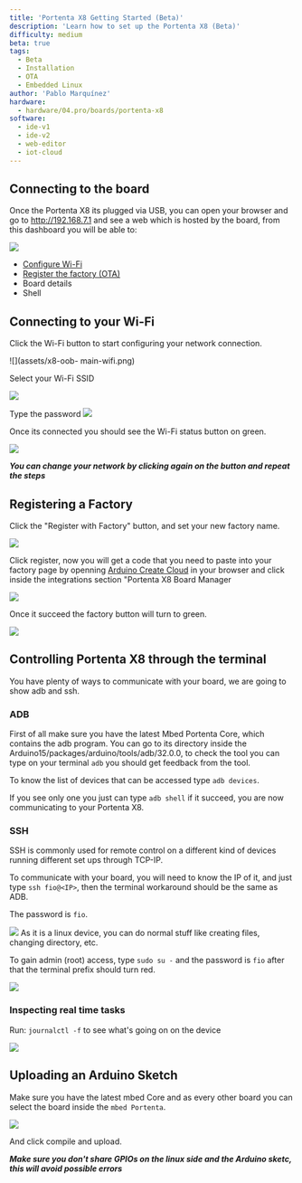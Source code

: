 ```yaml
---
title: 'Portenta X8 Getting Started (Beta)'
description: 'Learn how to set up the Portenta X8 (Beta)'
difficulty: medium
beta: true
tags:
  - Beta
  - Installation
  - OTA
  - Embedded Linux
author: 'Pablo Marquínez'
hardware:
  - hardware/04.pro/boards/portenta-x8
software:
  - ide-v1
  - ide-v2
  - web-editor
  - iot-cloud
---
```


## Connecting to the board

Once the Portenta X8 its plugged via USB, you can open your browser and go to http://192.168.7.1 and see a web which is hosted by the board, from this dashboard you will be able to:

![](assets/x8-oob-main.png)


* [Configure Wi-Fi](#connecting-to-your-wi-fi)
* [Register the factory (OTA)](#registering-a-factory)
* Board details
* Shell

## Connecting to your Wi-Fi

Click the Wi-Fi button to start configuring your network connection.

![](assets/x8-oob-  main-wifi.png)

Select your Wi-Fi SSID

![](assets/x8-oob-wifi-ssid.png)

Type the password
![](assets/x8-oob-wifi-pass.png)

Once its connected you should see the Wi-Fi status button on green.

![](assets/x8-oob-wifi-sucess.png)


***You can change your network by clicking again on the button and repeat the steps***

## Registering a Factory

Click the "Register with Factory" button, and set your new factory name.

![](assets/x8-oob-factory-name.png)

Click register, now you will get a code that you need to paste into your factory page by openning [Arduino Create Cloud](https://create.arduino.cc) in your browser and click inside the integrations section "Portenta X8 Board Manager

![](assets/cloud-main.png)

Once it succeed the factory button will turn to green.

![](assets/x8-oob-wifi-sucess.png)


## Controlling Portenta X8 through the terminal

You have plenty of ways to communicate with your board, we are going to show adb and ssh.

### ADB

First of all make sure you have the latest Mbed Portenta Core, which contains the adb program.
You can go to its directory inside the Arduino15/packages/arduino/tools/adb/32.0.0, to check the tool you can type on your terminal `adb` you should get feedback from the tool.

To know the list of devices that can be accessed type `adb devices`.

If you see only one you just can type `adb shell` if it succeed, you are now communicating to your Portenta X8.

### SSH

SSH is commonly used for remote control on a different kind of devices running different set ups through TCP-IP.

To communicate with your board, you will need to know the IP of it, and just type `ssh fio@<IP>`, then the terminal workaround should be the same as ADB.  

The password is `fio`.

![](assets/ssh-connection.png)
As it is a linux device, you can do normal stuff like creating files, changing directory, etc.

To gain admin (root) access, type `sudo su -` and the password is `fio`  after that the terminal prefix should turn red.

![](assets/ssh-connection-admin.png)

### Inspecting real time tasks

Run: `journalctl -f` to see what's going on on the device

![](assets/command-journalctl.png)

## Uploading an Arduino Sketch

Make sure you have the latest mbed Core and as every other board you can select the board inside the `mbed Portenta`.

![](assets/IDE-boards.png)

And click compile and upload.

***Make sure you don't share GPIOs on the linux side and the Arduino sketc, this will avoid possible errors***